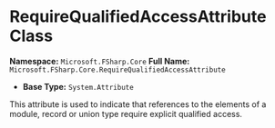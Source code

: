 # RequireQualifiedAccessAttribute Class

**Namespace:** `Microsoft.FSharp.Core`
**Full Name:** `Microsoft.FSharp.Core.RequireQualifiedAccessAttribute`
- **Base Type:** `System.Attribute`

This attribute is used to indicate that references to the elements of a module, record or union 
 type require explicit qualified access.